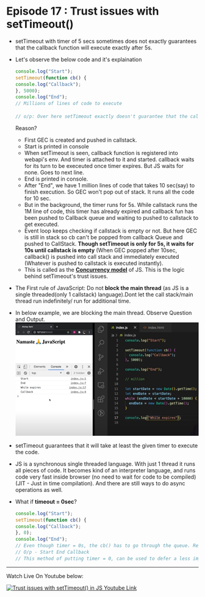 # Episode 17 : Trust issues with setTimeout()

* setTimeout with timer of 5 secs sometimes does not exactly guarantees that the callback function will execute exactly after 5s.

* Let's observe the below code and it's explaination
    ```js
    console.log("Start");
    setTimeout(function cb() {
    console.log("Callback");
    }, 5000);
    console.log("End");
    // Millions of lines of code to execute

    // o/p: Over here setTimeout exactly doesn't guarantee that the callback function will be called exactly after 5s. Maybe 6,7 or even 10! It all depends on callstack. Why?
    ```
    Reason?
    
    * First GEC is created and pushed in callstack.
    * Start is printed in console
    * When setTimeout is seen, callback function is registered into webapi's env. And timer is attached to it and started. callback waits for its turn to be execeuted once timer expires. But JS waits for none. Goes to next line.
    * End is printed in console.
    * After "End", we have 1 million lines of code that takes 10 sec(say) to finish execution. So GEC won't pop out of stack. It runs all the code for 10 sec.
    * But in the background, the timer runs for 5s. While callstack runs the 1M line of code, this timer has already expired and callback fun has been pushed to Callback queue and waiting to pushed to callstack to get executed.
    * Event loop keeps checking if callstack is empty or not. But here GEC is still in stack so cb can't be popped from callback Queue and pushed to CallStack. **Though setTimeout is only for 5s, it waits for 10s until callstack is empty** (When GEC popped after 10sec, callback() is pushed into call stack and immediately executed (Whatever is pushed to callstack is executed instantly).
    * This is called as the **[Concurrency model](https://developer.mozilla.org/en-US/docs/Web/JavaScript/EventLoop)** of JS. This is the logic behind setTimeout's trust issues.

* The First rule of JavaScript: Do not **block the main thread** (as JS is a single threaded(only 1 callstack) language).Dont let the call stack/main thread run indefinitely/ run for additional time.

* In below example, we are blocking the main thread. Observe Question and Output.
![setTimeout Demo](../assets/settimeout1.jpg)

* setTimeout guarantees that it will take at least the given timer to execute the code.

* JS is a synchronous single threaded language. With just 1 thread it runs all pieces of code. It becomes kind of an interpreter language, and runs code very fast inside browser (no need to wait for code to be compiled) (JIT - Just in time compilation). And there are still ways to do async operations as well.

* What if **timeout = 0sec**?
    ```js
    console.log("Start");
    setTimeout(function cb() {
    console.log("Callback");
    }, 0);
    console.log("End");
    // Even though timer = 0s, the cb() has to go through the queue. Registers calback in webapi's env , moves to callback queue, and execute once callstack is empty.
    // O/p - Start End Callback
    // This method of putting timer = 0, can be used to defer a less imp function by a little so the more important function(here printing "End") can take place
    ```

<hr>

Watch Live On Youtube below:

<a href="https://www.youtube.com/watch?v=nqsPmuicJJc&ab_channel=AkshaySaini" target="_blank"><img src="https://img.youtube.com/vi/nqsPmuicJJc/0.jpg" width="750"
alt="Trust issues with setTimeout() in JS Youtube Link"/></a>